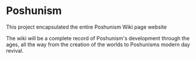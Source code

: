# Poshunism
This project encapsulated the entire Poshunism Wiki page website

The wiki will be a complete record of Poshunism's development through the ages, all the way from the creation of the worlds to Poshunisms modern day revival.
